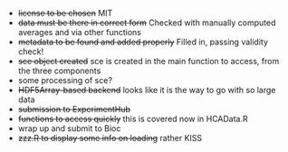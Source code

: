 - ~~license to be chosen~~ MIT
- ~~data must be there in correct form~~ Checked with manually computed averages and via other functions
- ~~metadata to be found and added properly~~ Filled in, passing validity check!
- ~~sce object created~~ sce is created in the main function to access, from the three components
- some processing of sce?
- ~~HDF5Array-based backend~~ looks like it is the way to go with so large data
- ~~submission to ExperimentHub~~
- ~~functions to access quickly~~ this is covered now in HCAData.R
- wrap up and submit to Bioc
- ~~zzz.R to display some info on loading~~ rather KISS
